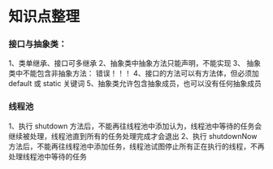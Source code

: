 # 知识点整理

### 接口与抽象类：

1、类单继承、接口可多继承
2、抽象类中抽象方法只能声明，不能实现
3、 抽象类中不能包含非抽象方法： 错误！！！
4、接口的方法可以有方法体，但必须加 default 或 static 关键词
5、抽象类允许包含抽象成员，也可以没有任何抽象成员

### 线程池

1、执行 shutdown 方法后，不能再往线程池中添加认为，线程池中等待的任务会继续被处理，线程池直到所有的任务处理完成才会退出
2、执行 shutdownNow 方法后，不能再往线程池中添加任务，线程池试图停止所有正在执行的线程，不再处理线程池中等待的任务
